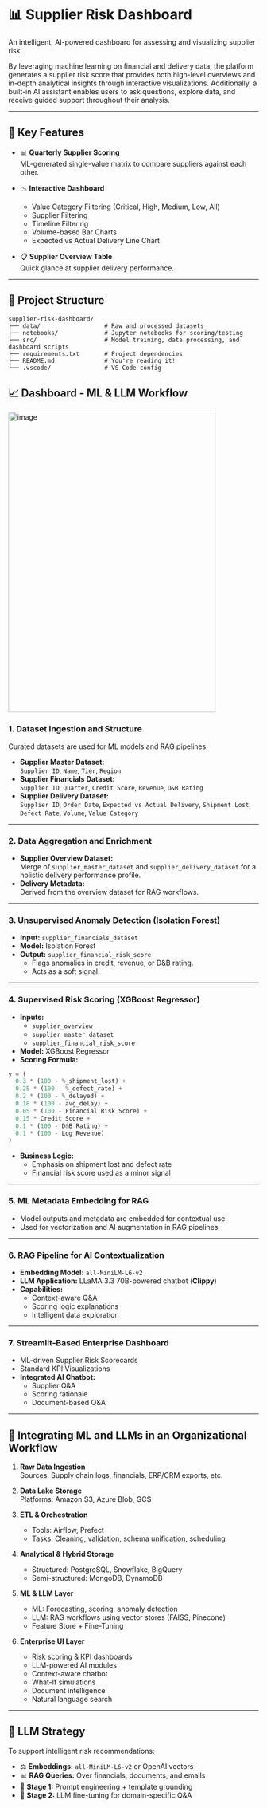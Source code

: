 # 📊 Supplier Risk Dashboard

An intelligent, AI-powered dashboard for assessing and visualizing supplier risk.

By leveraging machine learning on financial and delivery data, the platform generates a supplier risk score that provides both high-level overviews and in-depth analytical insights through interactive visualizations. Additionally, a built-in AI assistant enables users to ask questions, explore data, and receive guided support throughout their analysis.

---

## 🧠 Key Features

- 📊 **Quarterly Supplier Scoring**  
  ML-generated single-value matrix to compare suppliers against each other.

- 📉 **Interactive Dashboard**
  - Value Category Filtering (Critical, High, Medium, Low, All)
  - Supplier Filtering
  - Timeline Filtering
  - Volume-based Bar Charts
  - Expected vs Actual Delivery Line Chart

- 📋 **Supplier Overview Table**  
  Quick glance at supplier delivery performance.

---

## 📂 Project Structure

```
supplier-risk-dashboard/
├── data/                  # Raw and processed datasets
├── notebooks/             # Jupyter notebooks for scoring/testing
├── src/                   # Model training, data processing, and dashboard scripts
├── requirements.txt       # Project dependencies
├── README.md              # You're reading it!
└── .vscode/               # VS Code config
```
</code></pre>


## 📈 Dashboard - ML & LLM Workflow
<img width="417" height="603" alt="image" src="https://github.com/user-attachments/assets/f3aa7f57-9564-4c7b-bb4c-576e429b1745" />


### 1. Dataset Ingestion and Structure
Curated datasets are used for ML models and RAG pipelines:

- **Supplier Master Dataset:**  
  `Supplier ID`, `Name`, `Tier`, `Region`
- **Supplier Financials Dataset:**  
  `Supplier ID`, `Quarter`, `Credit Score`, `Revenue`, `D&B Rating`
- **Supplier Delivery Dataset:**  
  `Supplier ID`, `Order Date`, `Expected vs Actual Delivery`, `Shipment Lost`, `Defect Rate`, `Volume`, `Value Category`

---

### 2. Data Aggregation and Enrichment

- **Supplier Overview Dataset:**  
  Merge of `supplier_master_dataset` and `supplier_delivery_dataset` for a holistic delivery performance profile.
- **Delivery Metadata:**  
  Derived from the overview dataset for RAG workflows.

---

### 3. Unsupervised Anomaly Detection (Isolation Forest)

- **Input:** `supplier_financials_dataset`  
- **Model:** Isolation Forest  
- **Output:** `supplier_financial_risk_score`
  - Flags anomalies in credit, revenue, or D&B rating.
  - Acts as a soft signal.

---

### 4. Supervised Risk Scoring (XGBoost Regressor)

- **Inputs:**
  - `supplier_overview`
  - `supplier_master_dataset`
  - `supplier_financial_risk_score`
- **Model:** XGBoost Regressor
- **Scoring Formula:**

```python
y = (
  0.3 * (100 - %_shipment_lost) +
  0.25 * (100 - %_defect_rate) +
  0.2 * (100 - %_delayed) +
  0.18 * (100 - avg_delay) +
  0.05 * (100 - Financial Risk Score) +
  0.15 * Credit Score +
  0.1 * (100 - D&B Rating) +
  0.1 * (100 - Log Revenue)
)
```
- **Business Logic:**
  - Emphasis on shipment lost and defect rate
  - Financial risk score used as a minor signal

---

### 5. ML Metadata Embedding for RAG

- Model outputs and metadata are embedded for contextual use  
- Used for vectorization and AI augmentation in RAG pipelines

---

### 6. RAG Pipeline for AI Contextualization

- **Embedding Model:** `all-MiniLM-L6-v2`  
- **LLM Application:** LLaMA 3.3 70B-powered chatbot (**Clippy**)  
- **Capabilities:**
  - Context-aware Q&A  
  - Scoring logic explanations  
  - Intelligent data exploration  

---

### 7. Streamlit-Based Enterprise Dashboard

- ML-driven Supplier Risk Scorecards  
- Standard KPI Visualizations  
- **Integrated AI Chatbot:**
  - Supplier Q&A  
  - Scoring rationale  
  - Document-based Q&A  

---

## 🏢 Integrating ML and LLMs in an Organizational Workflow

1. **Raw Data Ingestion**  
   Sources: Supply chain logs, financials, ERP/CRM exports, etc.

2. **Data Lake Storage**  
   Platforms: Amazon S3, Azure Blob, GCS

3. **ETL & Orchestration**  
   - Tools: Airflow, Prefect  
   - Tasks: Cleaning, validation, schema unification, scheduling

4. **Analytical & Hybrid Storage**
   - Structured: PostgreSQL, Snowflake, BigQuery  
   - Semi-structured: MongoDB, DynamoDB

5. **ML & LLM Layer**
   - ML: Forecasting, scoring, anomaly detection  
   - LLM: RAG workflows using vector stores (FAISS, Pinecone)  
   - Feature Store + Fine-Tuning  

6. **Enterprise UI Layer**
   - Risk scoring & KPI dashboards  
   - LLM-powered AI modules  
   - Context-aware chatbot  
   - What-If simulations  
   - Document intelligence  
   - Natural language search  

---

## 🧪 LLM Strategy

To support intelligent risk recommendations:

- ⚖️ **Embeddings:** `all-MiniLM-L6-v2` or OpenAI vectors  
- 📊 **RAG Queries:** Over financials, documents, and emails  
- 🧩 **Stage 1:** Prompt engineering + template grounding  
- 🧠 **Stage 2:** LLM fine-tuning for domain-specific Q&A  
